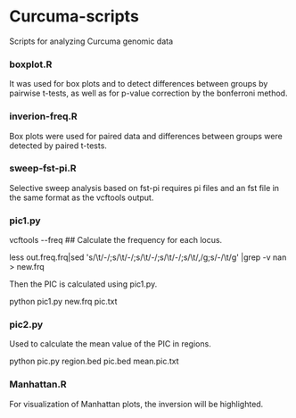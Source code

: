 # Curcuma-scripts
Scripts for analyzing Curcuma genomic data
### boxplot.R 
It was used for box plots and to detect differences between groups by pairwise t-tests, as well as for p-value correction by the bonferroni method.



### inverion-freq.R
Box plots were used for paired data and differences between groups were detected by paired t-tests.



### sweep-fst-pi.R
Selective sweep analysis based on fst-pi requires pi files and an fst file in the same format as the vcftools output.



### pic1.py
vcftools --freq ## Calculate the frequency for each locus.

less out.freq.frq|sed 's/\t/-/;s/\t/-/;s/\t/-/;s/\t/-/;s/\t/,/g;s/-/\t/g' |grep -v nan > new.frq

Then the PIC is calculated using pic1.py.

python pic1.py new.frq pic.txt



### pic2.py
Used to calculate the mean value of the PIC in regions.

python pic.py region.bed pic.bed mean.pic.txt



### Manhattan.R
For visualization of Manhattan plots, the inversion will be highlighted.

